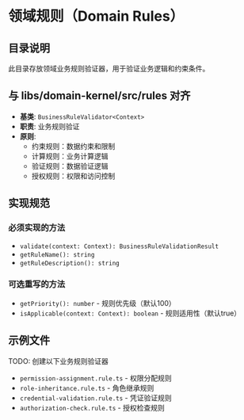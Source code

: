 # 领域规则（Domain Rules）

## 目录说明

此目录存放领域业务规则验证器，用于验证业务逻辑和约束条件。

## 与 libs/domain-kernel/src/rules 对齐

- **基类**: `BusinessRuleValidator<Context>`
- **职责**: 业务规则验证
- **原则**: 
  - 约束规则：数据约束和限制
  - 计算规则：业务计算逻辑
  - 验证规则：数据验证逻辑
  - 授权规则：权限和访问控制

## 实现规范

### 必须实现的方法
- `validate(context: Context): BusinessRuleValidationResult`
- `getRuleName(): string`
- `getRuleDescription(): string`

### 可选重写的方法
- `getPriority(): number` - 规则优先级（默认100）
- `isApplicable(context: Context): boolean` - 规则适用性（默认true）

## 示例文件

TODO: 创建以下业务规则验证器
- `permission-assignment.rule.ts` - 权限分配规则
- `role-inheritance.rule.ts` - 角色继承规则
- `credential-validation.rule.ts` - 凭证验证规则
- `authorization-check.rule.ts` - 授权检查规则
